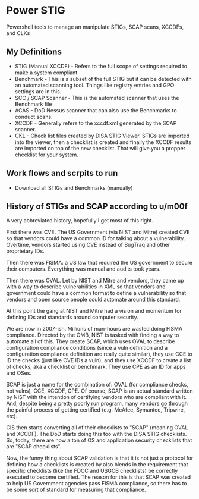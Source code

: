 # Power STIG
Powershell tools to manage an manipulate STIGs, SCAP scans, XCCDFs, and CLKs

## My Definitions
- STIG (Manual XCCDF) - Refers to the full scope of settings required to make a system compliant
- Benchmark - This is a subset of the full STIG but it can be detected with an automated scanning tool. Things like registry entries and GPO settings are in this.
- SCC / SCAP Scanner - This is the automated scanner that uses the Benchmark file
- ACAS - DoD Nessus scanner that can also use the Benchmarks to conduct scans.
- XCCDF - Generally refers to the xccdf.xml generated by the SCAP scanner.
- CKL - Check list files created by DISA STIG Viewer. STIGs are imported into the viewer, then a checklist is created and finally the XCCDF results are imported on top of the new checklist. That will give you a propper checklist for your system.


## Work flows and scrpits to run

- Download all STIGs and Benchmarks (manually)

## History of STIGs and SCAP according to u/m00f

A very abbreviated history, hopefully I get most of this right.

First there was CVE. The US Government (via NIST and Mitre) created CVE so that vendors could have a common ID for talking about a vulnerability. Overtime, vendors started using CVE instead of BugTraq and other proprietary IDs.

Then there was FISMA: a US law that required the US government to secure their computers. Everything was manual and audits took years.

Then there was OVAL. Let by NIST and Mitre and vendors, they came up with a way to describe vulnerabilities in XML so that vendors and government could have a common format to define a vulnerability so that vendors and open source people could automate around this standard.

At this point the gang at NIST and Mitre had a vision and momentum for defining IDs and standards around computer security.

We are now in 2007-ish. Millions of man-hours are wasted doing FISMA compliance. Directed by the OMB, NIST is tasked with finding a way to automate all of this. They create SCAP, which uses OVAL to describe configuration compliance conditions (since a vuln definition and a configuration compliance definition are really quite similar), they use CCE to ID the checks (just like CVE IDs a vuln), and they use XCCDF to create a list of checks, aka a checklist or benchmark. They use CPE as an ID for apps and OSes.

SCAP is just a name for the combination of: OVAL (for compliance checks, not vulns), CCE, XCCDF, CPE. Of course, SCAP is an actual standard written by NIST with the intention of certifying vendors who are compliant with it. And, despite being a pretty poorly run program, many vendors go through the painful process of getting certified (e.g. McAfee, Symantec, Tripwire, etc).

CIS then starts converting all of their checklists to "SCAP" (meaning OVAL and XCCDF). The DoD starts doing this too with the DISA STIG checklists. So, today, there are now a ton of OS and application security checklists that are "SCAP checklists".

Now, the funny thing about SCAP validation is that it is not just a protocol for defining how a checklists is created by also blends in the requirement that specific checklists (like the FDCC and USGCB checklists) be correctly executed to become certified. The reason for this is that SCAP was created to help US Government agencies pass FISMA compliance, so there has to be some sort of standard for measuring that compliance.
